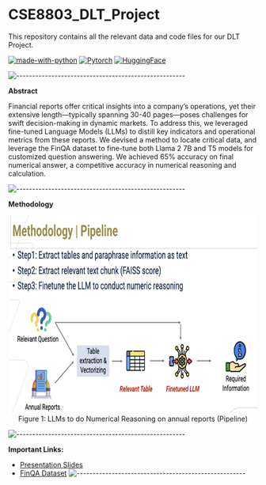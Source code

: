 # CSE8803_DLT_Project
This repository contains all the relevant data and code files for our DLT Project.

 [![made-with-python](https://img.shields.io/badge/Made%20with-Python-blue.svg)](https://www.python.org/)
 [![Pytorch](https://img.shields.io/badge/-Pytorch-white.svg?logo=pytorch&style=social)](https://pytorch.org/)
 [![HuggingFace](https://img.shields.io/badge/%F0%9F%A4%97%20-Hugging%20Face-white?logo=huggingface&style=social)](https://huggingface.co/)

 ![-----------------------------------------------------](https://raw.githubusercontent.com/andreasbm/readme/master/assets/lines/rainbow.png)

 **Abstract**
 
 Financial reports offer critical insights into a company’s operations, yet their
extensive length—typically spanning 30-40 pages—poses challenges for swift
decision-making in dynamic markets. To address this, we leveraged fine-tuned
Language Models (LLMs) to distill key indicators and operational metrics from
these reports. We devised a method to locate critical data, and leverage the FinQA
dataset to fine-tune both Llama 2 7B and T5 models for customized question answering. We achieved 65% accuracy on final numerical answer, a competitive
accuracy in numerical reasoning and calculation.

 ![-----------------------------------------------------](https://raw.githubusercontent.com/andreasbm/readme/master/assets/lines/rainbow.png)
 
 **Methodology**
 <p align="center"><img src="./Images/method_piepline.png" width=800 height = 400> <br/>
Figure 1: LLMs to do Numerical Reasoning on annual reports (Pipeline)
</p>

 ![-----------------------------------------------------](https://raw.githubusercontent.com/andreasbm/readme/master/assets/lines/rainbow.png)
 
**Important Links:**

- [Presentation Slides](https://gtvault-my.sharepoint.com/:p:/g/personal/adhiman9_gatech_edu/EX7EfJgIK5ROkyiFEgGn9TkBGI-FW4iW_FJjTux2hhrAVA?e=roqboM)
- [FinQA Dataset](https://github.com/czyssrs/FinQA/tree/main/code)
![-----------------------------------------------------](https://raw.githubusercontent.com/andreasbm/readme/master/assets/lines/rainbow.png)
